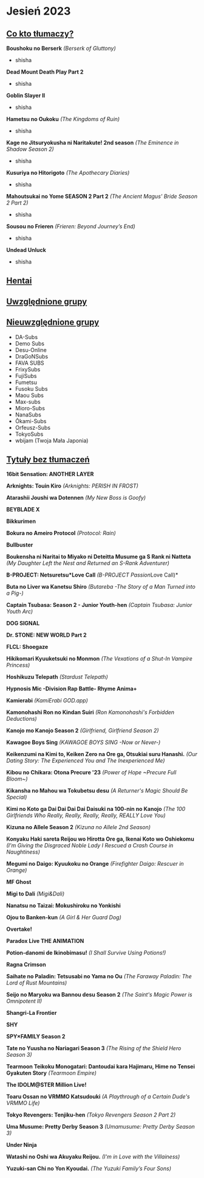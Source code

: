 # Jesień 2023 #

## <u>Co kto tłumaczy?</u> ##

**Boushoku no Berserk** *(Berserk of Gluttony)*
* shisha

**Dead Mount Death Play Part 2**
* shisha

**Goblin Slayer II**
* shisha

**Hametsu no Oukoku** *(The Kingdoms of Ruin)*
* shisha

**Kage no Jitsuryokusha ni Naritakute! 2nd season** *(The Eminence in Shadow Season 2)*
* shisha

**Kusuriya no Hitorigoto** *(The Apothecary Diaries)*
* shisha

**Mahoutsukai no Yome SEASON 2 Part 2** *(The Ancient Magus' Bride Season 2 Part 2)*
* shisha

**Sousou no Frieren** *(Frieren: Beyond Journey’s End)*
* shisha

**Undead Unluck**
* shisha

## <u>Hentai</u> ##



## <u>Uwzględnione grupy</u> ##

## <u>Nieuwzględnione grupy</u> ##

* DA-Subs
* Demo Subs
* Desu-Online
* DraGoNSubs
* FAVA SUBS
* FrixySubs
* FujiSubs
* Fumetsu
* Fusoku Subs
* Maou Subs
* Max-subs
* Mioro-Subs
* NanaSubs
* Ōkami-Subs
* Orfeusz-Subs
* TokyoSubs
* wbijam (Twoja Mała Japonia)

## <u>Tytuły bez tłumaczeń</u> ##

**16bit Sensation: ANOTHER LAYER**

**Arknights: Touin Kiro** *(Arknights: PERISH IN FROST)*

**Atarashii Joushi wa Dotennen** *(My New Boss is Goofy)*

**BEYBLADE X**

**Bikkurimen**

**Bokura no Ameiro Protocol** *(Protocol: Rain)*

**Bullbuster**

**Boukensha ni Naritai to Miyako ni Deteitta Musume ga S Rank ni Natteta** *(My Daughter Left the Nest and Returned an S-Rank Adventurer)*

**B-PROJECT: Netsuretsu\*Love Call** *(B-PROJECT Passion*Love Call)*

**Buta no Liver wa Kanetsu Shiro** *(Butareba -The Story of a Man Turned into a Pig-)*

**Captain Tsubasa: Season 2 - Junior Youth-hen** *(Captain Tsubasa: Junior Youth Arc)*

**DOG SIGNAL**

**Dr. STONE: NEW WORLD Part 2**

**FLCL: Shoegaze**

**Hikikomari Kyuuketsuki no Monmon** *(The Vexations of a Shut-In Vampire Princess)*

**Hoshikuzu Telepath** *(Stardust Telepath)*

**Hypnosis Mic -Division Rap Battle- Rhyme Anima+**

**Kamierabi** *(KamiErabi GOD.app)*

**Kamonohashi Ron no Kindan Suiri** *(Ron Kamonohashi's Forbidden Deductions)*

**Kanojo mo Kanojo Season 2** *(Girlfriend, Girlfriend Season 2)*

**Kawagoe Boys Sing** *(KAWAGOE BOYS SING -Now or Never-)*

**Keikenzumi na Kimi to, Keiken Zero na Ore ga, Otsukiai suru Hanashi.** *(Our Dating Story: The Experienced You and The Inexperienced Me)*

**Kibou no Chikara: Otona Precure '23** *(Power of Hope ~Precure Full Bloom~)*

**Kikansha no Mahou wa Tokubetsu desu** *(A Returner's Magic Should Be Special)*

**Kimi no Koto ga Dai Dai Dai Dai Daisuki na 100-nin no Kanojo** *(The 100 Girlfriends Who Really, Really, Really, Really, REALLY Love You)*

**Kizuna no Allele Season 2** *(Kizuna no Allele 2nd Season)*

**Konyaku Haki sareta Reijou wo Hirotta Ore ga, Ikenai Koto wo Oshiekomu** *(I'm Giving the Disgraced Noble Lady I Rescued a Crash Course in Naughtiness)*

**Megumi no Daigo: Kyuukoku no Orange** *(Firefighter Daigo: Rescuer in Orange)*

**MF Ghost**

**Migi to Dali** *(Migi&Dali)*

**Nanatsu no Taizai: Mokushiroku no Yonkishi**

**Ojou to Banken-kun** *(A Girl & Her Guard Dog)*

**Overtake!**

**Paradox Live THE ANIMATION**

**Potion-danomi de Ikinobimasu!** *(I Shall Survive Using Potions!)*

**Ragna Crimson**

**Saihate no Paladin: Tetsusabi no Yama no Ou** *(The Faraway Paladin: The Lord of Rust Mountains)*

**Seijo no Maryoku wa Bannou desu Season 2** *(The Saint's Magic Power is Omnipotent II)*

**Shangri-La Frontier**

**SHY**

**SPY×FAMILY Season 2**

**Tate no Yuusha no Nariagari Season 3** *(The Rising of the Shield Hero Season 3)*

**Tearmoon Teikoku Monogatari: Dantoudai kara Hajimaru, Hime no Tensei Gyakuten Story** *(Tearmoon Empire)*

**The IDOLM@STER Million Live!**

**Toaru Ossan no VRMMO Katsudouki** *(A Playthrough of a Certain Dude's VRMMO Life)*

**Tokyo Revengers: Tenjiku-hen** *(Tokyo Revengers Season 2 Part 2)*

**Uma Musume: Pretty Derby Season 3** *(Umamusume: Pretty Derby Season 3)*

**Under Ninja**

**Watashi no Oshi wa Akuyaku Reijou.** *(I'm in Love with the Villainess)*

**Yuzuki-san Chi no Yon Kyoudai.** *(The Yuzuki Family’s Four Sons)*
